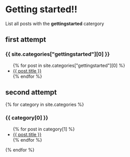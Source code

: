 # Getting started!!

List all posts with the **gettingstarted** catergory 

## first attempt
<!--{% for category in site.categories %}-->
  <h3>{{ site.categories["gettingstarted"][0] }}</h3>
  <ul>
    {% for post in site.categories["gettingstarted"][0] %}
      <li><a href="{{ post.url }}">{{ post.title }}</a></li>
    {% endfor %}
  </ul>
  
  ## second attempt
  
  {% for category in site.categories %}
  <h3>{{ category[0] }}</h3>
  <ul>
    {% for post in category[1] %}
      <li><a href="{{ post.url }}">{{ post.title }}</a></li>
    {% endfor %}
  </ul>
{% endfor %}
